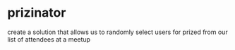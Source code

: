 # prizinator
create a solution that allows us to randomly select users for prized from our list of attendees at a meetup 
